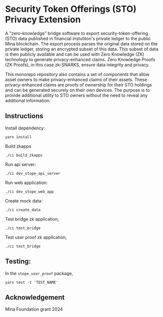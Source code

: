 # Security Token Offerings (STO) Privacy Extension

A "zero-knowledge" bridge software to export security-token-offering (STO) data published in
financial instutiton's private ledger to the public Mina blockchain. The export process parses the
original data stored on the private ledger, storing an encrypted subset of this data. This subset
of data is then publicly available and can be used with Zero Knowledge (ZK) technology to generate
privacy-enhanced claims. Zero Knowledge Proofs (ZK Proofs), in this case zk-SNARKS, ensure data
integrity and privacy.

This monorepo repository also contains a set of components that allow asset owners to make
privacy-enhanced claims of their assets. These privacy-enhanced claims are proofs of ownership for
their STO holdings and can be generated securely on their own devices. The purpose is to provide
additional utility to STO owners without the need to reveal any additional information.

## Instructions

Install dependency:

```
yarn install
```

Build zkapps

```
./ci build_zkapps
```

Run api server:

```
./ci dev_stope_api_server
```

Run web application:

```
./ci dev_stope_web_app
```

Create mock data:

```
./ci create_data
```

Test bridge zk application,

```
./ci test_bridge
```

Test user proof zk application,

```
./ci test_bridge
```

## Testing:

In the `stope_user_proof` package,

```
yarn test -t 'TEST_NAME'
```

## Acknowledgement

Mina Foundation grant 2024
